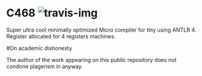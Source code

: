 C468 ![travis-img]
===============
Super ultra cool minimally optimized Micro compiler for tiny using ANTLR 4.
Register allocated for 4 registers machines.

[travis-img]: https://travis-ci.org/ssabpisa/compiler-468.svg "Build Status"

#On academic dishonesty

The author of the work appearing on this public repository does not condone plagerism in anyway. 

